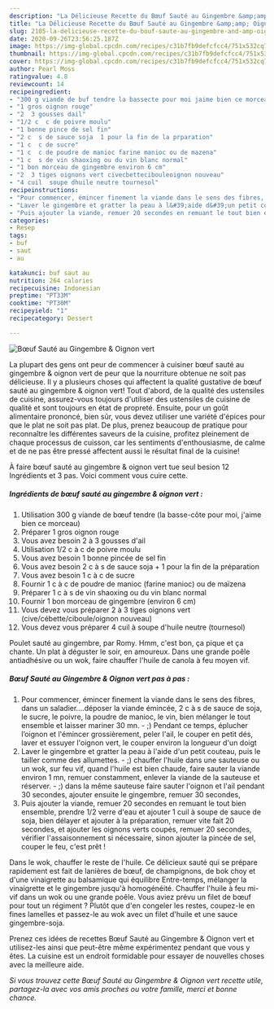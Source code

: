 ```yaml
---
description: "La Délicieuse Recette du Bœuf Sauté au Gingembre &amp;amp; Oignon vert"
title: "La Délicieuse Recette du Bœuf Sauté au Gingembre &amp;amp; Oignon vert"
slug: 2105-la-delicieuse-recette-du-bouf-saute-au-gingembre-and-amp-oignon-vert
date: 2020-09-26T23:56:25.187Z
image: https://img-global.cpcdn.com/recipes/c31b7fb9defcfcc4/751x532cq70/boeuf-saute-au-gingembre-oignon-vert-photo-principale-de-la-recette.jpg
thumbnail: https://img-global.cpcdn.com/recipes/c31b7fb9defcfcc4/751x532cq70/boeuf-saute-au-gingembre-oignon-vert-photo-principale-de-la-recette.jpg
cover: https://img-global.cpcdn.com/recipes/c31b7fb9defcfcc4/751x532cq70/boeuf-saute-au-gingembre-oignon-vert-photo-principale-de-la-recette.jpg
author: Pearl Moss
ratingvalue: 4.8
reviewcount: 14
recipeingredient:
- "300 g viande de buf tendre la bassecte pour moi jaime bien ce morceau"
- "1 gros oignon rouge"
- "2  3 gousses dail"
- "1/2 c  c de poivre moulu"
- "1 bonne pince de sel fin"
- "2 c  s de sauce soja  1 pour la fin de la prparation"
- "1 c  c de sucre"
- "1 c  c de poudre de manioc farine manioc ou de mazena"
- "1 c  s de vin shaoxing ou du vin blanc normal"
- "1 bon morceau de gingembre environ 6 cm"
- "2  3 tiges oignons vert civecbettecibouleoignon nouveau"
- "4 cuil  soupe dhuile neutre tournesol"
recipeinstructions:
- "Pour commencer, émincer finement la viande dans le sens des fibres, dans un saladier....déposer la viande émincée, 2 c à s de sauce de soja, le sucre, le poivre, la poudre de manioc, le vin, bien mélanger le tout ensemble et laisser mariner 30 mn. ;) Pendant ce temps, éplucher l’oignon et l&#39;émincer grossièrement, peler l&#39;ail, le couper en petit dés, laver et essuyer l&#39;oignon vert, le couper environ la longueur d&#39;un doigt"
- "Laver le gingembre et gratter la peau à l&#39;aide d&#39;un petit couteau, puis le tailler comme des allumettes.  ;) chauffer l&#39;huile dans une sauteuse ou un wok, sur feu vif, quand l&#39;huile est bien chaude, faire sauter la viande environ 1 mn, remuer constamment, enlever la viande de la sauteuse et réserver. ;) dans la même sauteuse faire sauter l&#39;oignon et l&#39;ail pendant 30 secondes, ajouter ensuite le gingembre, remuer 30 secondes,"
- "Puis ajouter la viande, remuer 20 secondes en remuant le tout bien ensemble, prendre 1/2 verre d&#39;eau et ajouter 1 cuil à soupe de sauce de soja, bien délayer et ajouter à la préparation, remuer vite fait 20 secondes, et ajouter les oignons verts coupés, remuer 20 secondes, vérifier l&#39;assaisonnement si nécessaire, sinon ajouter la pincée de sel, couper le feu, c&#39;est prêt !"
categories:
- Resep
tags:
- buf
- saut
- au

katakunci: buf saut au 
nutrition: 264 calories
recipecuisine: Indonesian
preptime: "PT33M"
cooktime: "PT30M"
recipeyield: "1"
recipecategory: Dessert

---
```



![Bœuf Sauté au Gingembre &amp; Oignon vert](https://img-global.cpcdn.com/recipes/c31b7fb9defcfcc4/751x532cq70/boeuf-saute-au-gingembre-oignon-vert-photo-principale-de-la-recette.jpg)

La plupart des gens ont peur de commencer à cuisiner bœuf sauté au gingembre &amp; oignon vert de peur que la nourriture obtenue ne soit pas délicieuse. Il y a plusieurs choses qui affectent la qualité gustative de bœuf sauté au gingembre &amp; oignon vert! Tout d'abord, de la qualité des ustensiles de cuisine, assurez-vous toujours d'utiliser des ustensiles de cuisine de qualité et sont toujours en état de propreté. Ensuite, pour un goût alimentaire prononcé, bien sûr, vous devez utiliser une variété d'épices pour que le plat ne soit pas plat. De plus, prenez beaucoup de pratique pour reconnaître les différentes saveurs de la cuisine, profitez pleinement de chaque processus de cuisson, car les sentiments d'enthousiasme, de calme et de ne pas être pressé affectent aussi le résultat final de la cuisine!

<!--inarticleads1-->

À faire bœuf sauté au gingembre &amp; oignon vert tue seul besion 12 Ingrédients et 3 pas. Voici comment vous cuire cette.

##### Ingrédients de bœuf sauté au gingembre &amp; oignon vert :

1. Utilisation 300 g viande de bœuf tendre (la basse-côte pour moi, j&#39;aime bien ce morceau)
1. Préparer 1 gros oignon rouge
1. Vous avez besoin 2 à 3 gousses d&#39;ail
1. Utilisation 1/2 c à c de poivre moulu
1. Vous avez besoin 1 bonne pincée de sel fin
1. Vous avez besoin 2 c à s de sauce soja + 1 pour la fin de la préparation
1. Vous avez besoin 1 c à c de sucre
1. Fournir 1 c à c de poudre de manioc (farine manioc) ou de maïzena
1. Préparer 1 c à s de vin shaoxing ou du vin blanc normal
1. Fournir 1 bon morceau de gingembre (environ 6 cm)
1. Vous devez vous préparer 2 à 3 tiges oignons vert (cive/cébette/ciboule/oignon nouveau)
1. Vous devez vous préparer 4 cuil à soupe d&#39;huile neutre (tournesol)


Poulet sauté au gingembre, par Romy. Hmm, c&#39;est bon, ça pique et ça chante. Un plat à déguster le soir, en amoureux. Dans une grande poêle antiadhésive ou un wok, faire chauffer l&#39;huile de canola à feu moyen vif. 

<!--inarticleads2-->

##### Bœuf Sauté au Gingembre &amp; Oignon vert pas à pas :

1. Pour commencer, émincer finement la viande dans le sens des fibres, dans un saladier....déposer la viande émincée, 2 c à s de sauce de soja, le sucre, le poivre, la poudre de manioc, le vin, bien mélanger le tout ensemble et laisser mariner 30 mn. - ;) Pendant ce temps, éplucher l’oignon et l&#39;émincer grossièrement, peler l&#39;ail, le couper en petit dés, laver et essuyer l&#39;oignon vert, le couper environ la longueur d&#39;un doigt
1. Laver le gingembre et gratter la peau à l&#39;aide d&#39;un petit couteau, puis le tailler comme des allumettes.  - ;) chauffer l&#39;huile dans une sauteuse ou un wok, sur feu vif, quand l&#39;huile est bien chaude, faire sauter la viande environ 1 mn, remuer constamment, enlever la viande de la sauteuse et réserver. - ;) dans la même sauteuse faire sauter l&#39;oignon et l&#39;ail pendant 30 secondes, ajouter ensuite le gingembre, remuer 30 secondes,
1. Puis ajouter la viande, remuer 20 secondes en remuant le tout bien ensemble, prendre 1/2 verre d&#39;eau et ajouter 1 cuil à soupe de sauce de soja, bien délayer et ajouter à la préparation, remuer vite fait 20 secondes, et ajouter les oignons verts coupés, remuer 20 secondes, vérifier l&#39;assaisonnement si nécessaire, sinon ajouter la pincée de sel, couper le feu, c&#39;est prêt !


Dans le wok, chauffer le reste de l&#39;huile. Ce délicieux sauté qui se prépare rapidement est fait de lanières de bœuf, de champignons, de bok choy et d&#39;une vinaigrette au balsamique qui équilibre Entre-temps, mélanger la vinaigrette et le gingembre jusqu&#39;à homogénéité. Chauffer l&#39;huile à feu mi-vif dans un wok ou une grande poêle. Vous aviez prévu un filet de bœuf pour tout un régiment ? Plutôt que d&#39;en congeler les restes, coupez-le en fines lamelles et passez-le au wok avec un filet d&#39;huile et une sauce gingembre-soja. 

<!--inarticleads1-->

<p>
Prenez ces idées de recettes Bœuf Sauté au Gingembre &amp; Oignon vert et utilisez-les ainsi que peut-être même expérimentez pendant que vous y êtes. La cuisine est un endroit formidable pour essayer de nouvelles choses avec la meilleure aide.
</p>

<p>
<i>Si vous trouvez cette Bœuf Sauté au Gingembre &amp; Oignon vert recette utile, partagez-la avec vos amis proches ou votre famille, merci et bonne chance.</i>
</p>
